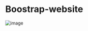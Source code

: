 # Boostrap-website
![image](https://github.com/user-attachments/assets/3711b7ce-9fdf-4157-8659-c105beaef4f4)
